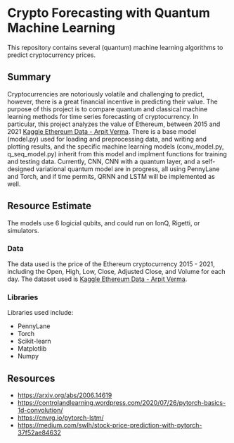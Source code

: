 # Crypto Forecasting with Quantum Machine Learning
This repository contains several (quantum) machine learning algorithms to predict cryptocurrency prices.

## Summary 
Cryptocurrencies are notoriously volatile and challenging to predict, however, there is a great financial incentive in predicting their value. The purpose of this project is to compare quantum and classical machine learning methods for time series forecasting of cryptocurrency. In particular, this project analyzes the value of Ethereum, between 2015 and 2021 [Kaggle Ethereum Data - Arpit Verma](https://www.kaggle.com/varpit94/ethereum-data). There is a base model (model.py) used for loading and preprocessing data, and writing and plotting results, and the specific machine learning models (conv_model.py, q_seq_model.py) inherit from this model and implment functions for training and testing data. Currently, CNN, CNN with a quantum layer, and a self-designed variational quantum model are in progress, all using PennyLane and Torch, and if time permits, QRNN and LSTM will be implemented as well. 

## Resource Estimate 
The models use 6 logicial qubits, and could run on IonQ, Rigetti, or simulators. 

### Data
The data used is the price of the Ethereum cryptocurrency 2015 - 2021, including the Open, High, Low, Close, Adjusted Close, and Volume for each day. The dataset used is [Kaggle Ethereum Data - Arpit Verma](https://www.kaggle.com/varpit94/ethereum-data).

### Libraries
Libraries used include:
* PennyLane
* Torch
* Scikit-learn
* Matplotlib
* Numpy

  
## Resources
* https://arxiv.org/abs/2006.14619
* https://controlandlearning.wordpress.com/2020/07/26/pytorch-basics-1d-convolution/
* https://cnvrg.io/pytorch-lstm/
* https://medium.com/swlh/stock-price-prediction-with-pytorch-37f52ae84632